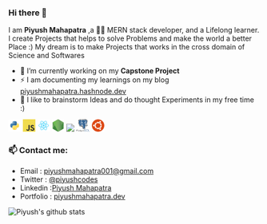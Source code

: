 ### Hi there 👋

<!--
**piyush-mahapatra-au6/piyush-mahapatra-au6** is a ✨ _special_ ✨ repository because its `README.md` (this file) appears on your GitHub profile.

Here are some ideas to get you started:

- 🔭 I’m currently working on ...
- 🌱 I’m currently learning ...
- 👯 I’m looking to collaborate on ...
- 🤔 I’m looking for help with ...
- 💬 Ask me about ...
- 📫 How to reach me: ...
- 😄 Pronouns: ...
- ⚡ Fun fact: ...
-->

I am **Piyush Mahapatra** ,a 👨‍💻 MERN stack developer, and a Lifelong learner. I create  Projects that helps to solve Problems and make the world a better Place :) My dream is to make Projects that works in the cross domain of Science and Softwares

- 🔭 I’m currently working on my **Capstone Project**
- ⚡ I am documenting my learnings on my blog [piyushmahapatra.hashnode.dev](https://piyushmahapatra.hashnode.dev/)
- 💬 I like to brainstorm Ideas and do thought Experiments in my free time :)

<code><img height='25' src="https://raw.githubusercontent.com/github/explore/80688e429a7d4ef2fca1e82350fe8e3517d3494d/topics/python/python.png"></img></code>
<code><img height="25" src="https://raw.githubusercontent.com/github/explore/80688e429a7d4ef2fca1e82350fe8e3517d3494d/topics/javascript/javascript.png"></code>
<code><img height="25" src="https://raw.githubusercontent.com/github/explore/80688e429a7d4ef2fca1e82350fe8e3517d3494d/topics/react/react.png"></code>
<code><img height='25' src="https://raw.githubusercontent.com/github/explore/80688e429a7d4ef2fca1e82350fe8e3517d3494d/topics/nodejs/nodejs.png"></img></code>
<code><img height='25' src="https://miro.medium.com/max/640/1*-ivYkzeuYJedPKdEdfnNlg.png"></img></code>
<code><img height='25' src="https://raw.githubusercontent.com/docker-library/docs/01c12653951b2fe592c1f93a13b4e289ada0e3a1/postgres/logo.png"></img></code>
<code><img height='25' src="https://raw.githubusercontent.com/github/explore/80688e429a7d4ef2fca1e82350fe8e3517d3494d/topics/ubuntu/ubuntu.png"></img></code>

### 📫 Contact me:

- Email : piyushmahapatra001@gmail.com
- Twitter : [@piyushcodes](https://twitter.com/piyushcodes)
- Linkedin :[Piyush Mahapatra](https://www.linkedin.com/in/piyush-mahapatra-b28221195/)
- Portfolio : [piyushmahapatra.dev](https://piyushmahapatra.dev)

![Piyush's github stats](https://github-readme-stats.vercel.app/api?username=piyush-mahapatra-au6&theme=dark&&show_icons=true)



